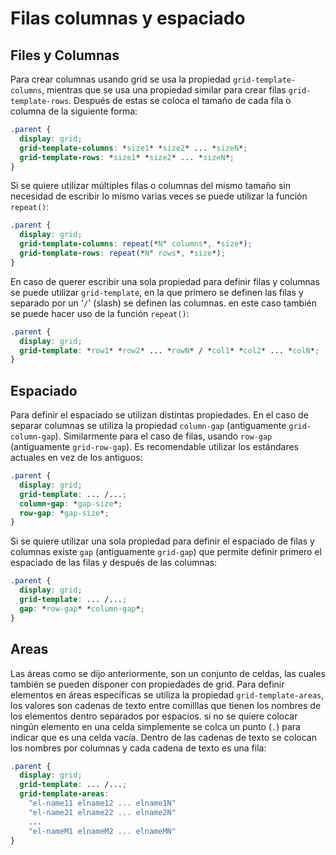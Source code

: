 # Filas columnas y espaciado

## Files y Columnas

Para crear columnas usando grid se usa la propiedad `grid-template-columns`, mientras que se usa una propiedad similar para crear filas `grid-template-rows`. Después de estas se coloca el tamaño de cada fila o columna de la siguiente forma:

~~~css
.parent {
  display: grid;
  grid-template-columns: *size1* *size2* ... *sizeN*;
  grid-template-rows: *size1* *size2* ... *sizeN*;
}
~~~

Si se quiere utilizar múltiples filas o columnas del mismo tamaño sin necesidad de escribir lo mismo varias veces se puede utilizar la función `repeat()`:

~~~css
.parent {
  display: grid;
  grid-template-columns: repeat(*N° columns*, *size*);
  grid-template-rows: repeat(*N° rows*, *size*);
}
~~~

En caso de querer escribir una sola propiedad para definir filas y columnas se puede utilizar `grid-template`, en la que primero se definen las filas y separado por un '`/`' (slash) se definen las columnas. en este caso también se puede hacer uso de la función `repeat()`:

~~~css
.parent {
  display: grid;
  grid-template: *row1* *row2* ... *rowN* / *col1* *col2* ... *colN*;
}
~~~

## Espaciado

Para definir el espaciado se utilizan distintas propiedades. En el caso de separar columnas se utiliza la propiedad `column-gap` (antiguamente `grid-column-gap`). Similarmente para el caso de filas, usando `row-gap` (antiguamente `grid-row-gap`). Es recomendable utilizar los estándares actuales en vez de los antiguos:

~~~css
.parent {
  display: grid;
  grid-template: ... /...;
  column-gap: *gap-size*;
  row-gap: *gap-size*;
}
~~~

Si se quiere utilizar una sola propiedad para definir el espaciado de filas y columnas existe `gap` (antiguamente `grid-gap`) que permite definir primero el espaciado de las filas y después de las columnas:

~~~css
.parent {
  display: grid;
  grid-template: ... /...;
  gap: *row-gap* *column-gap*;
}
~~~

## Areas

Las áreas como se dijo anteriormente, son un conjunto de celdas, las cuales también se pueden disponer con propiedades de grid. Para definir elementos en áreas específicas se utiliza la propiedad `grid-template-areas`, los valores son cadenas de texto entre comilllas que tienen los nombres de los elementos dentro separados por espacios. si no se quiere colocar ningún elemento en una celda simplemente se colca un punto (`.`) para indicar que es una celda vacía. Dentro de las cadenas de texto se colocan los nombres por columnas y cada cadena de texto es una fila:

~~~css
.parent {
  display: grid;
  grid-template: ... /...;
  grid-template-areas:
    "el-name11 elname12 ... elname1N"
    "el-name21 elname22 ... elname2N"
    ...
    "el-nameM1 elnameM2 ... elnameMN"
}
~~~

